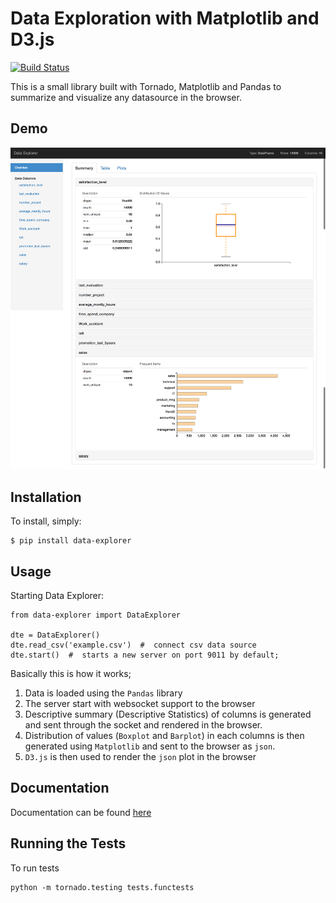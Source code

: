 # Data Exploration with Matplotlib and D3.js

[![Build Status](https://travis-ci.org/epigos/data-explorer.png)](https://travis-ci.org/epigos/data-explorer)

This is a small library built with Tornado, Matplotlib and Pandas to summarize and visualize any datasource in the browser.

Demo
------------

![Demo](dexplorer/static/img/demo.png)


Installation
------------

To install, simply:

    $ pip install data-explorer

Usage
-----

Starting Data Explorer:

    from data-explorer import DataExplorer

    dte = DataExplorer()
    dte.read_csv('example.csv')  #  connect csv data source
    dte.start()  #  starts a new server on port 9011 by default;

Basically this is how it works;

1. Data is loaded using the `Pandas` library
2. The server start with websocket support to the browser
3. Descriptive summary (Descriptive Statistics) of columns is generated and sent through the socket and rendered in the browser.
4. Distribution of values (`Boxplot` and `Barplot`) in each columns is then generated using `Matplotlib` and sent to the browser as `json`.
5. `D3.js` is then used to render the `json` plot in the browser


Documentation
-----------------

Documentation can be found [here]()


Running the Tests
-----------------

To run tests

    python -m tornado.testing tests.functests
